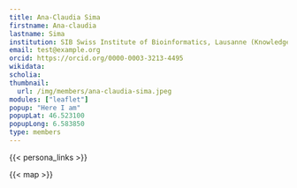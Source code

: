 ```yaml
---
title: Ana‑Claudia Sima
firstname: Ana‑claudia
lastname: Sima
institution: SIB Swiss Institute of Bioinformatics, Lausanne (Knowledge Representation Unit)
email: test@example.org
orcid: https://orcid.org/0000-0003-3213-4495
wikidata:
scholia:
thumbnail:
  url: /img/members/ana-claudia-sima.jpeg
modules: ["leaflet"]
popup: "Here I am"
popupLat: 46.523100
popupLong: 6.583850
type: members
---
```


{{< persona_links >}}

{{< map >}}
